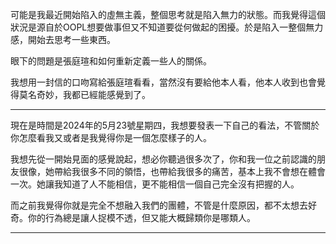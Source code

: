 可能是我最近開始陷入的虛無主義，整個思考就是陷入無力的狀態。而我覺得這個狀況是源自於OOPL想要做事但又不知道要從何做起的困擾。於是陷入一整個無力感，開始去思考一些東西。

眼下的問題是張庭瑄和如何重新定義一些人的關係。

我想用一封信的口吻寫給張庭瑄看看，當然沒有要給他本人看，他本人收到也會覺得莫名奇妙，我都已經能感覺到了。

---
現在是時間是2024年的5月23號星期四，我想要發表一下自己的看法，不管關於你怎麼看我又或者是我覺得你是一個怎麼樣子的人。

我想先從一開始見面的感覺說起，想必你聽過很多次了，你和我一位之前認識的朋友很像，她帶給我很多不同的領悟，也帶給我很多的痛苦，基本上我不會想在體會一次。她讓我知道了人不能相信，更不能相信一個自己完全沒有把握的人。

而之前我覺得你就是完全不想融入我們的團體，不管是什麼原因，都不太想去好奇。你的行為總是讓人捉模不透，但又能大概歸類你是哪類人。


---